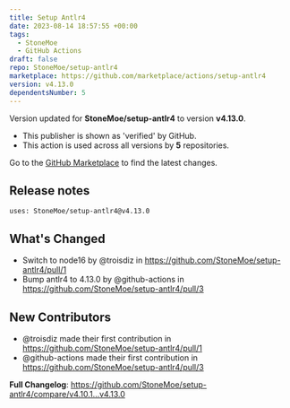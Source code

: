 ```yaml
---
title: Setup Antlr4
date: 2023-08-14 18:57:55 +00:00
tags:
  - StoneMoe
  - GitHub Actions
draft: false
repo: StoneMoe/setup-antlr4
marketplace: https://github.com/marketplace/actions/setup-antlr4
version: v4.13.0
dependentsNumber: 5
---
```



Version updated for **StoneMoe/setup-antlr4** to version **v4.13.0**.
- This publisher is shown as 'verified' by GitHub.
- This action is used across all versions by **5** repositories.

Go to the [GitHub Marketplace](https://github.com/marketplace/actions/setup-antlr4) to find the latest changes.

## Release notes

```
uses: StoneMoe/setup-antlr4@v4.13.0
```
## What's Changed
* Switch to node16 by @troisdiz in https://github.com/StoneMoe/setup-antlr4/pull/1
* Bump antlr4 to 4.13.0 by @github-actions in https://github.com/StoneMoe/setup-antlr4/pull/3

## New Contributors
* @troisdiz made their first contribution in https://github.com/StoneMoe/setup-antlr4/pull/1
* @github-actions made their first contribution in https://github.com/StoneMoe/setup-antlr4/pull/3

**Full Changelog**: https://github.com/StoneMoe/setup-antlr4/compare/v4.10.1...v4.13.0
